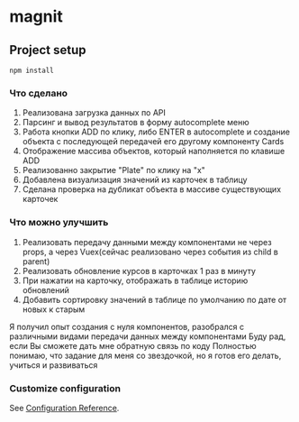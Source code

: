 # magnit

## Project setup
```
npm install
```
### Что сделано
1. Реализована загрузка данных по API
2. Парсинг и вывод результатов в форму autocomplete меню
3. Работа кнопки ADD по клику, либо ENTER в autocomplete и создание объекта с последующей передачей его другому компоненту Cards
4. Отображение массива объектов, который наполняется по клавише ADD
5. Реализованно закрытие "Plate" по клику на "х"
6. Добавлена визуализация значений из карточек в таблицу
7. Сделана проверка на дубликат объекта в массиве существующих карточек

### Что можно улучшить
1. Реализовать передачу данными между компонентами не через props, а через Vuex(сейчас реализовано через события из child в parent)
2. Реализовать обновление курсов в карточках 1 раз в минуту
3. При нажатии на карточку, отображать в таблице историю обновлений
4. Добавить сортировку значений в таблице по умолчанию по дате от новых к старым

Я получил опыт создания с нуля компонентов, разобрался с различными видами передачи данных между компонентами
Буду рад, если Вы сможете дать мне обратную связь по коду
Полностью понимаю, что задание для меня со звездочкой, но я готов его делать, учиться и развиваться


### Customize configuration
See [Configuration Reference](https://cli.vuejs.org/config/).
